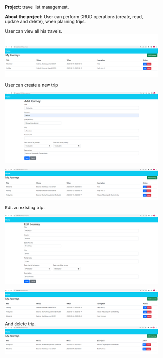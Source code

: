 **Project:** travel list management.

**About the project:** User can perform CRUD operations (create, read, update and delete), when planning trips.

User can view all his travels.
![img.png](img/img1.png)

User can create a new trip

![img.png](img/img2.png)

![img.png](img/img3.png)

Edit an existing trip.

![img.png](img/img4.png)

![img.png](img/img5.png)
And delete trip.
![img.png](img/img6.png)